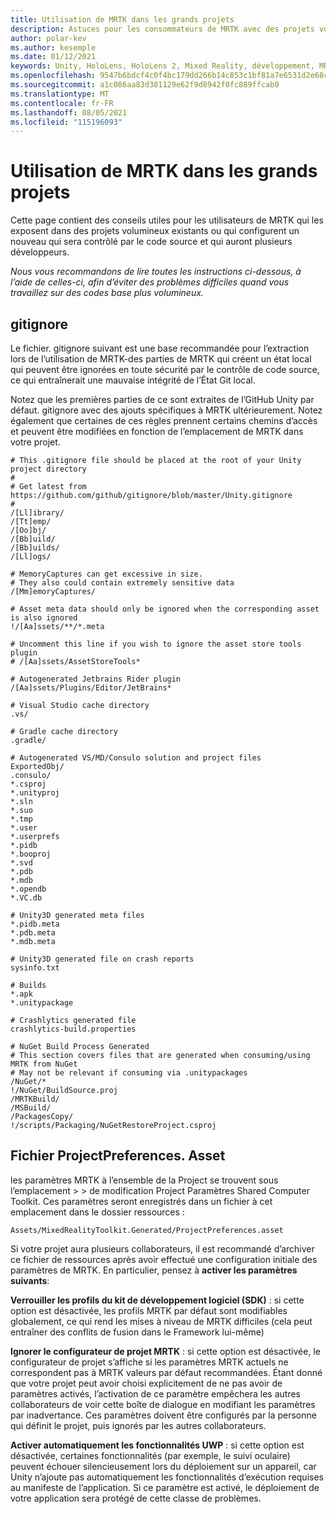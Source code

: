 ```yaml
---
title: Utilisation de MRTK dans les grands projets
description: Astuces pour les consommateurs de MRTK avec des projets volumineux.
author: polar-kev
ms.author: kesemple
ms.date: 01/12/2021
keywords: Unity, HoloLens, HoloLens 2, Mixed Reality, développement, MRTK
ms.openlocfilehash: 9547b6bdcf4c0f4bc179dd266b14c853c1bf81a7e6531d2e68ca2e26188424c8
ms.sourcegitcommit: a1c086aa83d381129e62f9d8942f0fc889ffcab0
ms.translationtype: MT
ms.contentlocale: fr-FR
ms.lasthandoff: 08/05/2021
ms.locfileid: "115196093"
---
```

# <a name="using-mrtk-in-large-projects"></a>Utilisation de MRTK dans les grands projets

Cette page contient des conseils utiles pour les utilisateurs de MRTK qui les exposent dans des projets volumineux existants ou qui configurent un nouveau qui sera contrôlé par le code source et qui auront plusieurs développeurs.

*Nous vous recommandons de lire toutes les instructions ci-dessous, à l’aide de celles-ci, afin d’éviter des problèmes difficiles quand vous travaillez sur des codes base plus volumineux.*

## <a name="gitignore"></a>gitignore

Le fichier. gitignore suivant est une base recommandée pour l’extraction lors de l’utilisation de MRTK-des parties de MRTK qui créent un état local qui peuvent être ignorées en toute sécurité par le contrôle de code source, ce qui entraînerait une mauvaise intégrité de l’État Git local.

Notez que les premières parties de ce sont extraites de l’GitHub Unity par défaut. gitignore avec des ajouts spécifiques à MRTK ultérieurement. Notez également que certaines de ces règles prennent certains chemins d’accès et peuvent être modifiées en fonction de l’emplacement de MRTK dans votre projet.

```
# This .gitignore file should be placed at the root of your Unity project directory
#
# Get latest from https://github.com/github/gitignore/blob/master/Unity.gitignore
#
/[Ll]ibrary/
/[Tt]emp/
/[Oo]bj/
/[Bb]uild/
/[Bb]uilds/
/[Ll]ogs/

# MemoryCaptures can get excessive in size.
# They also could contain extremely sensitive data
/[Mm]emoryCaptures/

# Asset meta data should only be ignored when the corresponding asset is also ignored
!/[Aa]ssets/**/*.meta

# Uncomment this line if you wish to ignore the asset store tools plugin
# /[Aa]ssets/AssetStoreTools*

# Autogenerated Jetbrains Rider plugin
/[Aa]ssets/Plugins/Editor/JetBrains*

# Visual Studio cache directory
.vs/

# Gradle cache directory
.gradle/

# Autogenerated VS/MD/Consulo solution and project files
ExportedObj/
.consulo/
*.csproj
*.unityproj
*.sln
*.suo
*.tmp
*.user
*.userprefs
*.pidb
*.booproj
*.svd
*.pdb
*.mdb
*.opendb
*.VC.db

# Unity3D generated meta files
*.pidb.meta
*.pdb.meta
*.mdb.meta

# Unity3D generated file on crash reports
sysinfo.txt

# Builds
*.apk
*.unitypackage

# Crashlytics generated file
crashlytics-build.properties

# NuGet Build Process Generated
# This section covers files that are generated when consuming/using MRTK from NuGet
# May not be relevant if consuming via .unitypackages
/NuGet/*
!/NuGet/BuildSource.proj
/MRTKBuild/
/MSBuild/
/PackagesCopy/
!/scripts/Packaging/NuGetRestoreProject.csproj
```

## <a name="projectpreferencesasset-file"></a>Fichier ProjectPreferences. Asset

les paramètres MRTK à l’ensemble de la Project se trouvent sous l’emplacement > > de modification Project Paramètres Shared Computer Toolkit. Ces paramètres seront enregistrés dans un fichier à cet emplacement dans le dossier ressources :

```
Assets/MixedRealityToolkit.Generated/ProjectPreferences.asset
```

Si votre projet aura plusieurs collaborateurs, il est recommandé d’archiver ce fichier de ressources après avoir effectué une configuration initiale des paramètres de MRTK. En particulier, pensez à **activer les paramètres suivants**:

**Verrouiller les profils du kit de développement logiciel (SDK)** : si cette option est désactivée, les profils MRTK par défaut sont modifiables globalement, ce qui rend les mises à niveau de MRTK difficiles (cela peut entraîner des conflits de fusion dans le Framework lui-même)

**Ignorer le configurateur de projet MRTK** : si cette option est désactivée, le configurateur de projet s’affiche si les paramètres MRTK actuels ne correspondent pas à MRTK valeurs par défaut recommandées. Étant donné que votre projet peut avoir choisi explicitement de ne pas avoir de paramètres activés, l’activation de ce paramètre empêchera les autres collaborateurs de voir cette boîte de dialogue en modifiant les paramètres par inadvertance. Ces paramètres doivent être configurés par la personne qui définit le projet, puis ignorés par les autres collaborateurs.

**Activer automatiquement les fonctionnalités UWP** : si cette option est désactivée, certaines fonctionnalités (par exemple, le suivi oculaire) peuvent échouer silencieusement lors du déploiement sur un appareil, car Unity n’ajoute pas automatiquement les fonctionnalités d’exécution requises au manifeste de l’application. Si ce paramètre est activé, le déploiement de votre application sera protégé de cette classe de problèmes.
